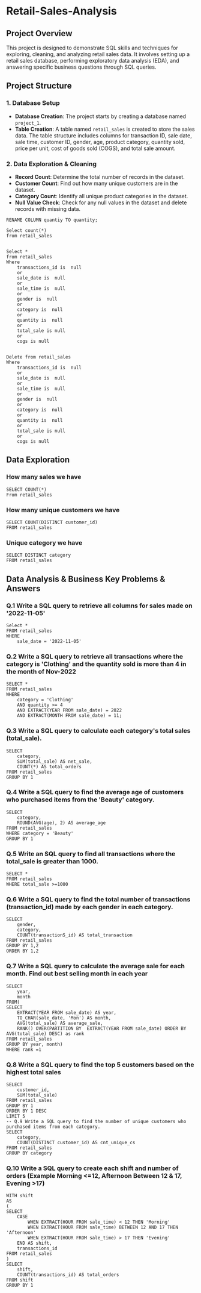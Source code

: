 # Retail-Sales-Analysis
## Project Overview
This project is designed to demonstrate SQL skills and techniques for exploring, cleaning, and analyzing retail sales data. It involves setting up a retail sales database, performing exploratory data analysis (EDA), and answering specific business questions through SQL queries.

## Project Structure

### 1. Database Setup

- **Database Creation**: The project starts by creating a database named `project_1`.
- **Table Creation**: A table named `retail_sales` is created to store the sales data. The table structure includes columns for transaction ID, sale date, sale time, customer ID, gender, age, product category, quantity sold, price per unit, cost of goods sold (COGS), and total sale amount.

### 2. Data Exploration & Cleaning

- **Record Count**: Determine the total number of records in the dataset.
- **Customer Count**: Find out how many unique customers are in the dataset.
- **Category Count**: Identify all unique product categories in the dataset.
- **Null Value Check**: Check for any null values in the dataset and delete records with missing data.

```ALTER TABLE retail_sales
RENAME COLUMN quantiy TO quantity;

Select count(*)
from retail_sales


Select *
from retail_sales
Where
	transactions_id is  null
	or
	sale_date is  null
	or
	sale_time is  null
	or
	gender is  null
	or
	category is  null
	or
	quantity is  null
	or
	total_sale is null
	or
	cogs is null


Delete from retail_sales
Where
	transactions_id is  null
	or
	sale_date is  null
	or
	sale_time is  null
	or
	gender is  null
	or
	category is  null
	or
	quantity is  null
	or
	total_sale is null
	or
	cogs is null
```

## Data Exploration
### How many sales we have
```
SELECT COUNT(*)
From retail_sales
```
### How many unique customers we have
```
SELECT COUNT(DISTINCT customer_id)
FROM retail_sales
```
### Unique category we have
```
SELECT DISTINCT category
FROM retail_sales
```
## Data Analysis & Business Key Problems & Answers

### Q.1 Write a SQL query to retrieve all columns for sales made on '2022-11-05'
```
Select *
FROM retail_sales
WHERE
	sale_date = '2022-11-05'
```
### Q.2 Write a SQL query to retrieve all transactions where the category is 'Clothing' and the quantity sold is more than 4 in the month of Nov-2022
```
SELECT *
FROM retail_sales
WHERE
    category = 'Clothing'
    AND quantity >= 4
    AND EXTRACT(YEAR FROM sale_date) = 2022
    AND EXTRACT(MONTH FROM sale_date) = 11;
```
### Q.3 Write a SQL query to calculate each category's total sales (total_sale).
```
SELECT
	category,
	SUM(total_sale) AS net_sale,
    COUNT(*) AS total_orders
FROM retail_sales
GROUP BY 1
```
### Q.4 Write a SQL query to find the average age of customers who purchased items from the 'Beauty' category.
```
SELECT
	category,
	ROUND(AVG(age), 2) AS average_age
FROM retail_sales
WHERE category = 'Beauty'
GROUP BY 1
```
### Q.5 Write an SQL query to find all transactions where the total_sale is greater than 1000.
```
SELECT *
FROM retail_sales
WHERE total_sale >=1000
```
### Q.6 Write a SQL query to find the total number of transactions (transaction_id) made by each gender in each category.
```
SELECT
	gender,
	category,
	COUNT(transactionS_id) AS total_transaction
FROM retail_sales
GROUP BY 1,2
ORDER BY 1,2
```
### Q.7 Write a SQL query to calculate the average sale for each month. Find out best selling month in each year
```
SELECT
	year,
	month
FROM(
SELECT
    EXTRACT(YEAR FROM sale_date) AS year,
    TO_CHAR(sale_date, 'Mon') AS month,
	AVG(total_sale) AS average_sale,
	RANK() OVER(PARTITION BY  EXTRACT(YEAR FROM sale_date) ORDER BY AVG(total_sale) DESC) as rank
FROM retail_sales
GROUP BY year, month)
WHERE rank =1
```
### Q.8 Write a SQL query to find the top 5 customers based on the highest total sales
```
SELECT
	customer_id,
	SUM(total_sale)
FROM retail_sales
GROUP BY 1
ORDER BY 1 DESC
LIMIT 5
-- Q.9 Write a SQL query to find the number of unique customers who purchased items from each category.
SELECT 
    category,    
    COUNT(DISTINCT customer_id) AS cnt_unique_cs
FROM retail_sales
GROUP BY category
```
### Q.10 Write a SQL query to create each shift and number of orders (Example Morning <=12, Afternoon Between 12 & 17, Evening >17)
```
WITH shift
AS
(
SELECT
    CASE
        WHEN EXTRACT(HOUR FROM sale_time) < 12 THEN 'Morning'
        WHEN EXTRACT(HOUR FROM sale_time) BETWEEN 12 AND 17 THEN 'Afternoon'
        WHEN EXTRACT(HOUR FROM sale_time) > 17 THEN 'Evening'
    END AS shift,
	transactions_id
FROM retail_sales
)
SELECT
	shift,
	COUNT(transactions_id) AS total_orders
FROM shift
GROUP BY 1
```
